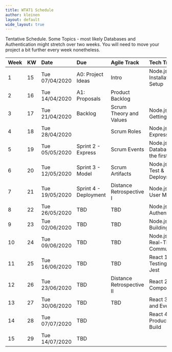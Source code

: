 ```yaml
---
title: WTAT1 Schedule
author: kleinen
layout: default
wide_layout: true
---
```

Tentative Schedule. Some Topics - most likely Databases and Authentication might stretch over two weeks.
You will need to move your project a bit further every week nonetheless.

| Week | KW | Date           | Due                   | Agile Track               | Tech Track                               |
|:-----|:---|:---------------|:----------------------|:--------------------------|:-----------------------------------------|
| 1    | 15 | Tue 07/04/2020 | A0: Project Ideas     | Intro                     | Node.js 0 - Installation and Setup       |
| 2    | 16 | Tue 14/04/2020 | A1: Proposals         | Product Backlog           |                                          |
| 3    | 17 | Tue 21/04/2020 | Backlog               | Scrum Theory and Values   | Node.js 1 - Getting Started              |
| 4    | 18 | Tue 28/04/2020 |                       | Scrum Roles               | Node.js 2 - Express.js                   |
| 5    | 19 | Tue 05/05/2020 | Sprint 2 - Express    | Scrum Events              | Node.js 3 - Database and the first Model |
| 6    | 20 | Tue 12/05/2020 | Sprint 3 - Model      | Scrum Artifacts           | Node.js 8 - Test & Deployment            |
| 7    | 21 | Tue 19/05/2020 | Sprint 4 - Deployment | Distance Retrospective I  | Node.js 4 - User Model                   |
| 8    | 22 | Tue 26/05/2020 | TBD                   | TBD                       | Node.js 5 - Authentication               |
| 9    | 23 | Tue 02/06/2020 | TBD                   | TBD                       | Node.js 6 - Building an API              |
| 10   | 24 | Tue 09/06/2020 | TBD                   | TBD                       | Node.js 7 - Real-Time Communication      |
| 11   | 25 | Tue 16/06/2020 | TBD                   | TBD                       | React 1 - Testing with Jest              |
| 12   | 26 | Tue 23/06/2020 | TBD                   | Distance Retrospective II | React 2 - Components                     |
| 13   | 27 | Tue 30/06/2020 | TBD                   | TBD                       | React 3 - State and Events               |
| 14   | 28 | Tue 07/07/2020 | TBD                   |                           | React 4 - Production Build               |
| 15   | 29 | Tue 14/07/2020 | TBD                   |                           |                                          |

